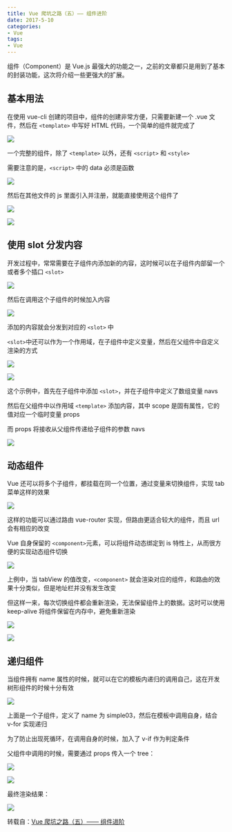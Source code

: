 ```yaml
---
title: Vue 爬坑之路（五）—— 组件进阶
date: 2017-5-10
categories:
- Vue
tags:
- Vue
---
```


组件（Component）是 Vue.js 最强大的功能之一，之前的文章都只是用到了基本的封装功能，这次将介绍一些更强大的扩展。


## 基本用法

在使用 vue-cli 创建的项目中，组件的创建非常方便，只需要新建一个 .vue 文件，然后在 `<template>` 中写好 HTML 代码，一个简单的组件就完成了

![](http://xie-blog.oss-cn-beijing.aliyuncs.com/blogImg/img33.png)


一个完整的组件，除了 `<template>` 以外，还有 `<script>` 和 `<style>`

需要注意的是，`<script>` 中的 data 必须是函数

![](http://xie-blog.oss-cn-beijing.aliyuncs.com/blogImg/img34.png)


然后在其他文件的 js 里面引入并注册，就能直接使用这个组件了

![](http://xie-blog.oss-cn-beijing.aliyuncs.com/blogImg/img35.png)

![](http://xie-blog.oss-cn-beijing.aliyuncs.com/blogImg/img36.png)


## 使用 slot 分发内容

开发过程中，常常需要在子组件内添加新的内容，这时候可以在子组件内部留一个或者多个插口 `<slot>`

![](http://xie-blog.oss-cn-beijing.aliyuncs.com/blogImg/img37.png)


然后在调用这个子组件的时候加入内容

![](http://xie-blog.oss-cn-beijing.aliyuncs.com/blogImg/img38.png)

添加的内容就会分发到对应的 `<slot>` 中

`<slot>`中还可以作为一个作用域，在子组件中定义变量，然后在父组件中自定义渲染的方式

![](http://xie-blog.oss-cn-beijing.aliyuncs.com/blogImg/img39.png)

![](http://xie-blog.oss-cn-beijing.aliyuncs.com/blogImg/img40.png)

这个示例中，首先在子组件中添加 `<slot>`，并在子组件中定义了数组变量 navs

然后在父组件中以作用域 `<template>` 添加内容，其中 scope 是固有属性，它的值对应一个临时变量 props

而 props 将接收从父组件传递给子组件的参数 navs

![](http://xie-blog.oss-cn-beijing.aliyuncs.com/blogImg/img41.png)

## 动态组件

Vue 还可以将多个子组件，都挂载在同一个位置，通过变量来切换组件，实现 tab 菜单这样的效果

![](http://xie-blog.oss-cn-beijing.aliyuncs.com/blogImg/img42.png)


这样的功能可以通过路由 vue-router 实现，但路由更适合较大的组件，而且 url 会有相应的改变

Vue 自身保留的 `<component>`元素，可以将组件动态绑定到 is 特性上，从而很方便的实现动态组件切换

![](http://xie-blog.oss-cn-beijing.aliyuncs.com/blogImg/img43.png)


上例中，当 tabView 的值改变，`<component>` 就会渲染对应的组件，和路由的效果十分类似，但是地址栏并没有发生改变

但这样一来，每次切换组件都会重新渲染，无法保留组件上的数据。这时可以使用 keep-alive 将组件保留在内存中，避免重新渲染

![](http://xie-blog.oss-cn-beijing.aliyuncs.com/blogImg/img44.png)

![](http://xie-blog.oss-cn-beijing.aliyuncs.com/blogImg/img45.png)



## 递归组件

当组件拥有 name 属性的时候，就可以在它的模板内递归的调用自己，这在开发树形组件的时候十分有效

![](http://xie-blog.oss-cn-beijing.aliyuncs.com/blogImg/img46.png)


上面是一个子组件，定义了 name 为 simple03，然后在模板中调用自身，结合 v-for 实现递归

为了防止出现死循环，在调用自身的时候，加入了 v-if 作为判定条件

父组件中调用的时候，需要通过 props 传入一个 tree：

![](http://xie-blog.oss-cn-beijing.aliyuncs.com/blogImg/img47.png)

![](http://xie-blog.oss-cn-beijing.aliyuncs.com/blogImg/img48.png)


最终渲染结果：

![](http://xie-blog.oss-cn-beijing.aliyuncs.com/blogImg/img49.png)


转载自：[Vue 爬坑之路（五）—— 组件进阶](https://www.cnblogs.com/wisewrong/p/6380903.html)